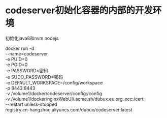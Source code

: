 # codeserver初始化容器的内部的开发环境

初始化java8和nvm nodejs

docker run -d \
  --name=codeserver \
  -e PUID=0 \
  -e PGID=0 \
  -e PASSWORD=密码 \
  -e SUDO_PASSWORD=密码 \
  -e DEFAULT_WORKSPACE=/config/workspace \
  -p 8443:8443 \
  -v /volume1/docker/codeserver/config:/config \
  -v /volume1/docker/nginxWebUI/.acme.sh/dubux.eu.org_ecc:/cert \
  --restart unless-stopped \
  registry.cn-hangzhou.aliyuncs.com/dubux/codeserver:latest
